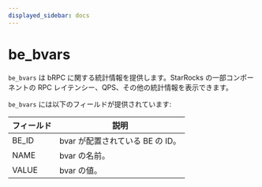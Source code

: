 ```yaml
---
displayed_sidebar: docs
---
```


# be_bvars

`be_bvars` は bRPC に関する統計情報を提供します。StarRocks の一部コンポーネントの RPC レイテンシー、QPS、その他の統計情報を表示できます。

`be_bvars` には以下のフィールドが提供されています:

| **フィールド** | **説明**                                         |
| --------- | ------------------------------------------------ |
| BE_ID     | bvar が配置されている BE の ID。                   |
| NAME      | bvar の名前。                                    |
| VALUE     | bvar の値。                                      |
